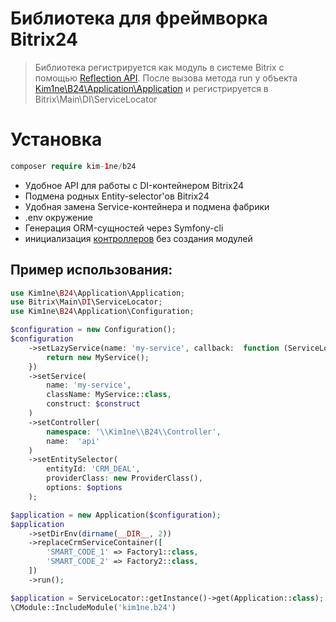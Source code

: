 # Библиотека для фреймворка Bitrix24

> Библиотека регистрируется как модуль в системе Bitrix с помощью [Reflection API](https://www.php.net/manual/ru/book.reflection.php). 
> После вызова метода run у объекта [Kim1ne\B24\Application\Application](https://github.com/kim-1ne/b24/blob/master/src/Application/Application.php) и регистрируется в Bitrix\Main\DI\ServiceLocator  

# Установка
```php
composer require kim-1ne/b24
```
- Удобное API для работы с DI-контейнером Bitrix24
- Подмена родных Entity-selector'ов Bitrix24
- Удобная замена Service-контейнера и подмена фабрики
- .env окружение
- Генерация ORM-сущностей через Symfony-cli
- инициализация [контроллеров](https://dev.1c-bitrix.ru/learning/course/index.php?COURSE_ID=43&LESSON_ID=6436&LESSON_PATH=3913.3516.5062.3750.6436&ysclid=mdvsayimn9358699657) без создания модулей
## Пример использования:
```php
use Kim1ne\B24\Application\Application;
use Bitrix\Main\DI\ServiceLocator;
use Kim1ne\B24\Application\Configuration;

$configuration = new Configuration();
$configuration
    ->setLazyService(name: 'my-service', callback:  function (ServiceLocator $locator) {
        return new MyService();
    })
    ->setService(
        name: 'my-service', 
        className: MyService::class, 
        construct: $construct
    )
    ->setController(
        namespace: '\\Kim1ne\\B24\\Controller', 
        name:  'api'
    )
    ->setEntitySelector(
        entityId: 'CRM_DEAL',
        providerClass: new ProviderClass(),
        options: $options  
    );

$application = new Application($configuration);
$application
    ->setDirEnv(dirname(__DIR__, 2))
    ->replaceCrmServiceContainer([
        'SMART_CODE_1' => Factory1::class,
        'SMART_CODE_2' => Factory2::class,
    ])
    ->run();

$application = ServiceLocator::getInstance()->get(Application::class);
\CModule::IncludeModule('kim1ne.b24')
```
